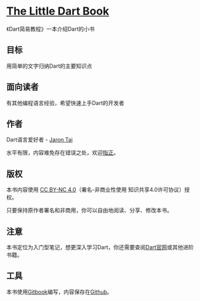 # [The Little Dart Book](https://jarontai.gitbooks.io/the-little-dart-book/content/ "在线阅读")

《Dart简易教程》一本介绍Dart的小书

## 目标

用简单的文字归纳Dart的主要知识点

## 面向读者

有其他编程语言经验，希望快速上手Dart的开发者

## 作者

Dart语言爱好者 - [Jaron Tai](https://github.com/jarontai)

水平有限，内容难免存在错误之处，欢迎[指正](https://github.com/jarontai/the-little-dart-book/issues/new)。

## 版权

本书内容使用 [CC BY-NC 4.0](http://creativecommons.org/licenses/by-nc/4.0/)（署名-非商业性使用 知识共享4.0许可协议）授权。

只要保持原作者署名和非商用，你可以自由地阅读、分享、修改本书。

## 注意

本书定位为入门型笔记，想更深入学习Dart，你还需要查阅[Dart官网](https://www.dartlang.org/)或其他进阶书籍。

## 工具

本书使用[Gitbook](https://www.gitbook.com/)编写，内容保存在[Github](https://github.com/jarontai/the-little-dart-book)。

